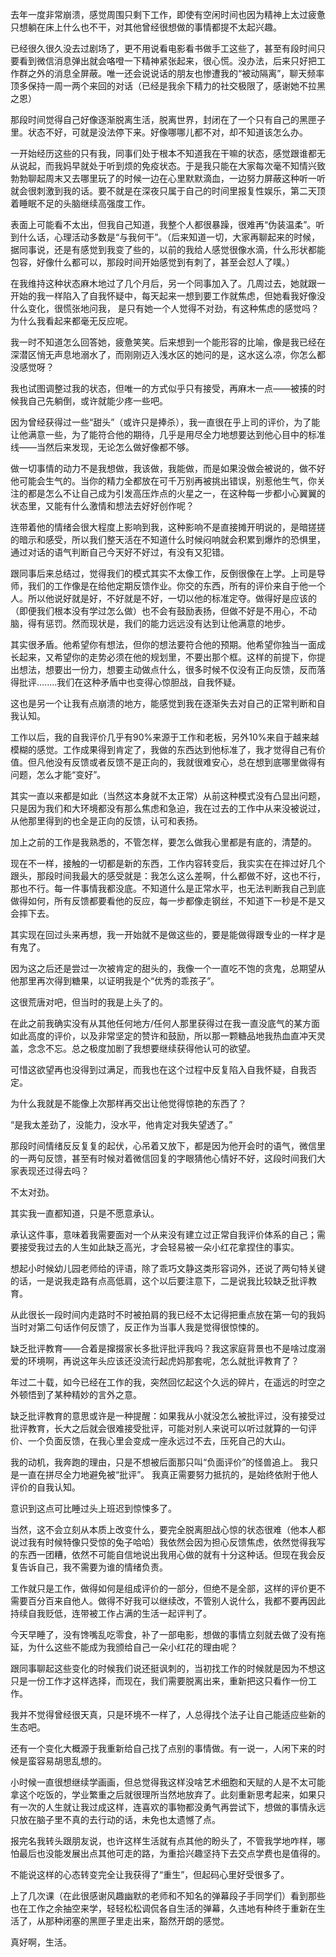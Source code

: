去年一度非常崩溃，感觉周围只剩下工作，即使有空闲时间也因为精神上太过疲惫只想躺在床上什么也不干，对其他曾经很想做的事情都提不太起兴趣。

已经很久很久没去过剧场了，更不用说看电影看书做手工这些了，甚至有段时间只要看到微信消息弹出就会咯噔一下精神紧张起来，很心慌。没办法，后来只好把工作群之外的消息全屏蔽。唯一还会说说话的朋友也惨遭我的“被动隔离”，聊天频率顶多保持一周一两个来回的对话（已经是我余下精力的社交极限了，感谢她不拉黑之恩）

那段时间觉得自己好像逐渐脱离生活，脱离世界，封闭在了一个只有自己的黑匣子里。状态不好，可就是没法停下来。好像哪哪儿都不对，却不知道该怎么办。

一开始经历这些的只有我，同事们处于根本不知道我在干嘛的状态，感觉跟谁都无从说起，而我妈早就处于听到烦的免疫状态。于是我只能在大家每次毫不知情兴致勃勃聊起周末又去哪里玩了的时候一边在心里默默滴血，一边努力屏蔽这种听一听就会很刺激到我的话。要不就是在深夜只属于自己的时间里报复性娱乐，第二天顶着睡眠不足的头脑继续高强度工作。

表面上可能看不太出，但我自己知道，我整个人都很暴躁，很难再“伪装温柔”。听到什么话，心理活动多数是“与我何干”。（后来知道一切，大家再聊起来的时候，据同事说，还是有感觉到我变了些的，以前的我给人感觉很像水滴，什么形状都能包容，好像什么都可以，那段时间开始感觉到有刺了，甚至会怼人了噗。）

在我维持这种状态麻木地过了几个月后，另一个同事加入了。几周过去，她就跟一开始的我一样陷入了自我怀疑中，每天起来一想到要工作就焦虑，但她看我好像没什么变化，很慌张地问我， 是只有她一个人觉得不对劲，有这种焦虑的感觉吗？为什么我看起来都毫无反应呢。

我一时不知道怎么回答她，疲惫笑笑。后来想到一个能形容的比喻，像是我已经在深潜区悄无声息地溺水了，而刚刚迈入浅水区的她问的是，这水这么凉，你怎么都没感觉呀？

我也试图调整过我的状态，但唯一的方式似乎只有接受，再麻木一点——被揍的时候我自己先躺倒，或许就能少疼一些吧。

因为曾经获得过一些“甜头”（或许只是捧杀），我一直很在乎上司的评价，为了能让他满意一些，为了能符合他的期待，几乎是用尽全力地想要达到他心目中的标准线——当然后来发现，无论怎么做好像都不够。

做一切事情的动力不是我想做，我该做，我能做，而是如果没做会被说的，做不好他可能会生气的。当你的精力全都放在可千万别再被挑出错误，别惹他生气，你关注的都是怎么不让自己成为引发高压炸点的火星之一，在这种每一步都小心翼翼的状态里，又能有什么激情和想法去好好创作呢？

连带着他的情绪会很大程度上影响到我，这种影响不是直接摊开明说的，是暗搓搓的暗示和感受，所以我们整天活在不知道什么时候闷响就会积累到爆炸的恐惧里，通过对话的语气判断自己今天好不好过，有没有又犯错。
<!-- ##{"timestamp":1712764800}##-->


跟同事后来总结过，觉得我们的模式其实不太像工作，反倒很像在上学。上司是导师，我们的工作像是在给他定期反馈作业。你交的东西，所有的评价来自于他一个人。所以他说好就是好，不好就是不好，一切以他的标准定夺。做得好是应该的（即便我们根本没有学过怎么做）也不会有鼓励表扬，但做不好是不用心，不动脑，得有惩罚。然而现状是，我们的能力远远没有达到让他满意的地步。

其实很矛盾。他希望你有想法，但你的想法要符合他的预期。他希望你独当一面成长起来，又希望你的走势必须在他的规划里，不要出那个框。这样的前提下，你提出想法，想要出一份力，想要主动做点什么，很多时候不仅没有正向反馈，反而落得批评........我们在这种矛盾中也变得心惊胆战，自我怀疑。

这也是另一个让我有点崩溃的地方，能感觉到我在逐渐失去对自己的正常判断和自我认知。

工作以后，我的自我评价几乎有90%来源于工作和老板，另外10%来自于越来越模糊的感觉。工作成果得到肯定了，我做的东西达到他标准了，我才觉得自己有价值。但凡他没有反馈或者反馈不是正向的，我就很难安心，总在想到底哪里做得有问题，怎么才能“变好”。

其实一直以来都是如此（当然这本身就不太正常）从前这种模式没有凸显出问题，只是因为我们和大环境都没有那么焦虑和急迫，我在过去的工作中从来没被说过，从他那里得到的也全是正向的反馈，认可和表扬。

加上之前的工作是我熟悉的，不管怎样，要怎么做我心里都是有底的，清楚的。

现在不一样，接触的一切都是新的东西，工作内容转变后，我实实在在摔过好几个跟头，那段时间我最大的感受就是：我怎么这么差啊，什么都做不好，这也不行，那也不行。每一件事情我都没底。不知道什么是正常水平，也无法判断我自己到底做得如何，所有反馈都要看他的反应，每一步都像走钢丝，不知道下一秒是不是又会摔下去。

其实现在回过头来再想，我一开始就不是做这些的，要是能做得跟专业的一样才是有鬼了。

因为这之后还是尝过一次被肯定的甜头的，我像一个一直吃不饱的贪鬼，总期望从他那里再次得到糖果，以证明我是个“优秀的乖孩子”。

这很荒唐对吧，但当时的我是上头了的。

在此之前我确实没有从其他任何地方/任何人那里获得过在我一直没底气的某方面如此高度的评价，以及非常坚定的赞许和鼓励，所以那一颗糖品地我热血直冲天灵盖，念念不忘。总之极度加剧了我想要继续获得他认可的欲望。

可惜这欲望再也没得到过满足，而我也在这个过程中反复陷入自我怀疑，自我否定。

为什么我就是不能像上次那样再交出让他觉得惊艳的东西了？

“是我太差劲了，没能力，没水平，他肯定对我失望透了。”

那段时间情绪反反复复的起伏，心吊着又放下，都是因为他开会时的语气，微信里的一两句反馈，甚至有时候对着微信回复的字眼猜他心情好不好，这段时间我们大家表现还过得去吗？

不太对劲。

其实我一直都知道，只是不愿意承认。

承认这件事，意味着我需要面对一个从来没有建立过正常自我评价体系的自己；需要接受我过去的人生如此缺乏高光，才会轻易被一朵小红花拿捏住的事实。

想起小时候幼儿园老师给的评语，除了乖巧文静这类形容词外，还说了两句特关键的话，一是说我走路有点高低肩，这个以后要注意下，二是说我比较缺乏批评教育。

从此很长一段时间内走路时不时被拍肩的我已经不太记得把重点放在第一句的我妈当时对第二句话作何反馈了，反正作为当事人我是觉得很惊悚的。

缺乏批评教育——合着是撺掇家长多批评批评我吗？我这家庭背景也不是啥过度溺爱的环境啊，再说这年头应该还没流行起虎妈那套呢，怎么就批评教育了？

年过二十载，如今已经在工作的我，突然回忆起这个久远的碎片，在遥远的时空之外顿悟到了某种精妙的言外之意。

缺乏批评教育的意思或许是一种提醒：如果我从小就没怎么被批评过，没有接受过批评教育，长大之后就会很难接受批评，可能对别人来说可以听过就算的一句评价、一个负面反馈，在我心里会变成一座永远过不去，压死自己的大山。

我的动机，我奔跑的理由，只是不想被后面那只叫“负面评价”的怪兽追上。
我只是一直在拼尽全力地避免被“批评”。
我真正需要努力抵抗的，是始终依附于他人评价的自我认知。

意识到这点可比睡过头上班迟到惊悚多了。

当然，这不会立刻从本质上改变什么，要完全脱离胆战心惊的状态很难（他本人都说过我有时候特像只受惊的兔子哈哈）我依然会因为担心反馈焦虑，依然觉得我写的东西一团糟，依然不可能自信地说出我用心做的就有十分这种话。但现在我会反复告诉自己，我不需要为谁的情绪负责。

工作就只是工作，做得如何是组成评价的一部分，但绝不是全部，这样的评价更不需要百分百来自他人。做得不好我可以继续改，不管别人说什么，我都不要再因此持续自我贬低，连带被工作占满的生活一起评判了。

今天早睡了，没有馋嘴乱吃零食，补了一部电影，想做的事情立刻就去做了没有拖延，为什么这些不能成为我颁给自己一朵小红花的理由呢？

跟同事聊起这些变化的时候我们说还挺讽刺的，当初找工作的时候就是因为不想这只是一份工作才这样选择，而现在，我们需要脱离出来，重新把这只看作一份工作。

我并不觉得曾经很天真，只是环境不一样了，人总得找个法子让自己能适应些新的生态吧。

还有一个变化大概源于我重新给自己找了点别的事情做。有一说一，人闲下来的时候是蛮容易胡思乱想的。

小时候一直很想继续学画画，但总觉得我这样没啥艺术细胞和天赋的人是不太可能拿这个吃饭的，学业繁重之后就很理所当然地放弃了。此刻重新思考起来，如果只有一次的人生就让我过成这样，连喜欢的事物都没勇气再尝试下，想做的事情永远只放在脑子里不真的去行动的话，未免也太遗憾了点。

报完名我转头跟朋友说，也许这样生活就有点其他的盼头了，不管我学地咋样，哪怕最后也没能发展出点其他可走的路，为重拾兴趣坚持下去交点学费也是值得的。

不能说这样的心态转变完全让我获得了“重生”，但起码心里好受很多了。

上了几次课（在此很感谢风趣幽默的老师和不知名的弹幕段子手同学们）看到那些也在工作之余抽空来学，轻轻松松调侃各自生活的弹幕，久违地有种终于重新在生活了，从那种闭塞的黑匣子里走出来，豁然开朗的感觉。

真好啊，生活。

<!-- ##{"timestamp":1712764800}##-->